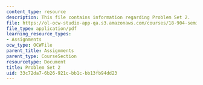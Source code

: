 ```yaml
---
content_type: resource
description: This file contains information regarding Problem Set 2.
file: https://ol-ocw-studio-app-qa.s3.amazonaws.com/courses/18-904-seminar-in-topology-spring-2011/33c72da76b26921cbb1cbb13fb94dd23_MIT18_904S11_pset2.pdf
file_type: application/pdf
learning_resource_types:
- Assignments
ocw_type: OCWFile
parent_title: Assignments
parent_type: CourseSection
resourcetype: Document
title: Problem Set 2
uid: 33c72da7-6b26-921c-bb1c-bb13fb94dd23
---
```

